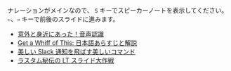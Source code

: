 ナレーションがメインなので、
`S` キーでスピーカーノートを表示してください。
`←`、`→` キーで前後のスライドに進みます。

* [意外と身近にあった！音声認識](https://rastamhadi.github.io/slides/web_speech_api)
* [Get a Whiff of This: 日本語あらすじと解説](https://rastamhadi.github.io/slides/get_a_whiff_of_this)
* [美しい Slack 通知を飛ばす美しいコマンド](https://rastamhadi.github.io/slides/slack_notification_command)
* [ラスタム秘伝の LT スライド大作戦](https://rastamhadi.github.io/slides/lt_slides_server)

